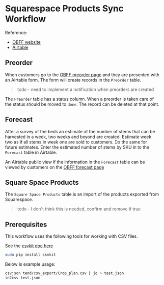 # Squarespace Products Sync Workflow


Reference:

* [OBFF website](https://ohiobarnflowerfarm.com/)
* [Airtable](https://airtable.com/)

## Preorder

When customers go to the [OBFF preorder page](https://ohiobarnflowerfarm.com/preorder) and they are presented with an Airtable form. The form will create records in the `Preorder` table.  

> todo - need to implement a notification when preorders are created

The `Preorder` table has a status column. When a preorder is taken care of the status should be moved to `done`.  The record can be deleted at that point.

## Forecast

After a survey of the beds an estimate of the number of stems that can be harvested in a week, two weeks and beyond are created. Estimate week two as if all stems in week one are sold to customers. Do the same for future estimates.  Enter the estimated number of stems by SKU in to the `Forecast` table in Airtable.

An Airtable public view if the information in the `Forecast` table can be viewed by customers on the [OBFF forecast page](https://ohiobarnflowerfarm.com/forecast)

## Square Space Products

The `Square Space Products` table is an import of the products exported from Squarespace.

> todo - I don't think this is needed, confirm and remove if true

## Prerequisites

This workflow uses the following tools for working with CSV files.

See the [csvkit doc here](https://csvkit.readthedocs.io/en/latest/)

```bash
sudo pip install csvkit
```

Below is example usage:

```bash
csvjson tend/csv_export/Crop_plan.csv | jq > test.json
in2csv test.json 
```

